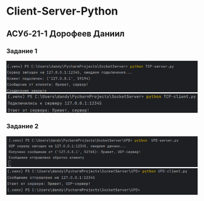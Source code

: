 ﻿# Client-Server-Python
## АСУб-21-1 Дорофеев Даниил

### Задание 1
![](images\TCP_server.png)
![](images\TCP_clinet.png)

### Задание 2
![](images\UDP-server.png)
![](images\UDP-client.png)